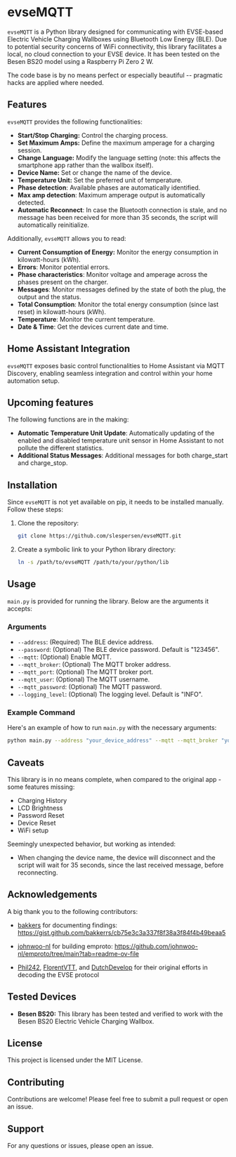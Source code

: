 # evseMQTT
`evseMQTT` is a Python library designed for communicating with EVSE-based Electric Vehicle Charging Wallboxes using Bluetooth Low Energy (BLE). Due to potential security concerns of WiFi connectivity, this library facilitates a local, no cloud connection to your EVSE device. It has been tested on the Besen BS20 model using a Raspberry Pi Zero 2 W.

The code base is by no means perfect or especially beautiful -- pragmatic hacks are applied where needed.

## Features

`evseMQTT` provides the following functionalities:

- **Start/Stop Charging:** Control the charging process.
- **Set Maximum Amps:** Define the maximum amperage for a charging session.
- **Change Language:** Modify the language setting (note: this affects the smartphone app rather than the wallbox itself).
- **Device Name:** Set or change the name of the device.
- **Temperature Unit:** Set the preferred unit of temperature.
- **Phase detection**: Available phases are automatically identified.
- **Max amp detection**: Maximum amperage output is automatically detected.
- **Automatic Reconnect**: In case the Bluetooth connection is stale, and no message has been received for more than 35 seconds, the script will automatically reinitialize.

Additionally, `evseMQTT` allows you to read:
- **Current Consumption of Energy:** Monitor the energy consumption in kilowatt-hours (kWh).
- **Errors**: Monitor potential errors.
- **Phase characteristics**: Monitor voltage and amperage across the phases present on the charger.
- **Messages**: Monitor messages defined by the state of both the plug, the output and the status.
- **Total Consumption**: Monitor the total energy consumption (since last reset) in kilowatt-hours (kWh).
- **Temperature**: Monitor the current temperature.
- **Date & Time**: Get the devices current date and time.

## Home Assistant Integration

`evseMQTT` exposes basic control functionalities to Home Assistant via MQTT Discovery, enabling seamless integration and control within your home automation setup.

## Upcoming features

The following functions are in the making:

- **Automatic Temperature Unit Update**: Automatically updating of the enabled and disabled temperature unit sensor in Home Assistant to not pollute the different statistics.
- **Additional Status Messages**: Additional messages for both charge_start and charge_stop.

## Installation

Since `evseMQTT` is not yet available on pip, it needs to be installed manually. Follow these steps:

1. Clone the repository:
    ```bash
    git clone https://github.com/slespersen/evseMQTT.git
    ```

2. Create a symbolic link to your Python library directory:
    ```bash
    ln -s /path/to/evseMQTT /path/to/your/python/lib
    ```

## Usage

`main.py` is provided for running the library. Below are the arguments it accepts:

### Arguments

- `--address`: (Required) The BLE device address.
- `--password`: (Optional) The BLE device password. Default is "123456".
- `--mqtt`: (Optional) Enable MQTT.
- `--mqtt_broker`: (Optional) The MQTT broker address.
- `--mqtt_port`: (Optional) The MQTT broker port.
- `--mqtt_user`: (Optional) The MQTT username.
- `--mqtt_password`: (Optional) The MQTT password.
- `--logging_level`: (Optional) The logging level. Default is "INFO".

### Example Command

Here's an example of how to run `main.py` with the necessary arguments:

```bash
python main.py --address "your_device_address" --mqtt --mqtt_broker "your_mqtt_broker_address" --mqtt_port 1883 --mqtt_user "your_mqtt_username" --mqtt_password "your_mqtt_password" --logging_level "DEBUG"

```

## Caveats
This library is in no means complete, when compared to the original app - some features missing:
- Charging History
- LCD Brightness
- Password Reset
- Device Reset
- WiFi setup

Seemingly unexpected behavior, but working as intended:
- When changing the device name, the device will disconnect and the script will wait for 35 seconds, since the last received message, before reconnecting.

## Acknowledgements

A big thank you to the following contributors:

-   [bakkers](https://github.com/bakkers) for documenting findings: https://gist.github.com/bakkerrs/cb75e3c3a337f8f38a3f84f4b49beaa5
    
-   [johnwoo-nl](https://github.com/johnwoo-nl) for building emproto: https://github.com/johnwoo-nl/emproto/tree/main?tab=readme-ov-file
    
-   [Phil242](https://github.com/Phil242), [FlorentVTT](https://github.com/FlorentVTT), and [DutchDevelop](https://github.com/DutchDevelop) for their original efforts in decoding the EVSE protocol

## Tested Devices

-   **Besen BS20:** This library has been tested and verified to work with the Besen BS20 Electric Vehicle Charging Wallbox.

## License

This project is licensed under the MIT License.

## Contributing

Contributions are welcome! Please feel free to submit a pull request or open an issue.

## Support

For any questions or issues, please open an issue.